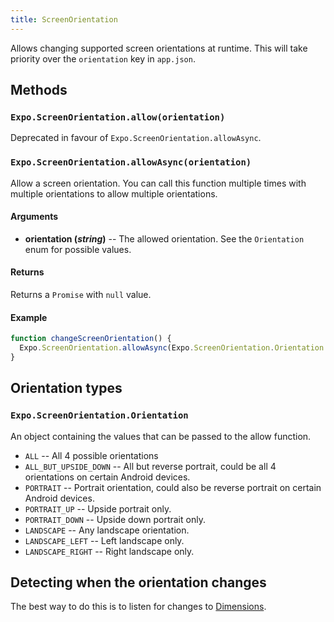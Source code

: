 ```yaml
---
title: ScreenOrientation
---
```


Allows changing supported screen orientations at runtime. This will take priority over the `orientation` key in `app.json`.

## Methods

### `Expo.ScreenOrientation.allow(orientation)`

Deprecated in favour of `Expo.ScreenOrientation.allowAsync`.

### `Expo.ScreenOrientation.allowAsync(orientation)`

Allow a screen orientation. You can call this function multiple times with multiple orientations to allow multiple orientations.


#### Arguments

-   **orientation (_string_)** -- The allowed orientation. See the `Orientation` enum for possible values.

#### Returns

Returns a `Promise` with `null` value.

#### Example

```javascript
function changeScreenOrientation() {
  Expo.ScreenOrientation.allowAsync(Expo.ScreenOrientation.Orientation.LANDSCAPE);
}
```

## Orientation types

### `Expo.ScreenOrientation.Orientation`

An object containing the values that can be passed to the allow function.

-   `ALL` -- All 4 possible orientations
-   `ALL_BUT_UPSIDE_DOWN` -- All but reverse portrait, could be all 4 orientations on certain Android devices.
-   `PORTRAIT` -- Portrait orientation, could also be reverse portrait on certain Android devices.
-   `PORTRAIT_UP` -- Upside portrait only.
-   `PORTRAIT_DOWN` -- Upside down portrait only.
-   `LANDSCAPE` -- Any landscape orientation.
-   `LANDSCAPE_LEFT` -- Left landscape only.
-   `LANDSCAPE_RIGHT` -- Right landscape only.

## Detecting when the orientation changes

The best way to do this is to listen for changes to [Dimensions](https://facebook.github.io/react-native/docs/dimensions.html).

